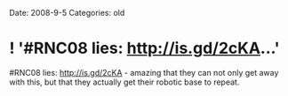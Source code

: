 Date: 2008-9-5
Categories: old

# ! '#RNC08 lies: http://is.gd/2cKA...'

#RNC08 lies: http://is.gd/2cKA - amazing that they can not only get away with this, but that they actually get their robotic base to repeat.
